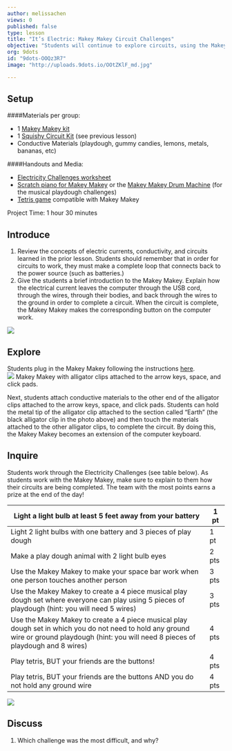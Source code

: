 ```yaml
---
author: melissachen
views: 0
published: false
type: lesson
title: "It’s Electric: Makey Makey Circuit Challenges"
objective: "Students will continue to explore circuits, using the Makey Makey and different conductive materials.  By the end of the lesson, students will be able to use use their creativity to make a variety of #circuits with the #MakeyMakey."
org: 9dots
id: "9dots-OOQz3R7"
image: "http://uploads.9dots.io/OOtZKlF_md.jpg"

---
```


## Setup
####Materials per group:

 - 1 [Makey Makey kit](http://www.makeymakey.com/) 
 - 1 [Squishy Circuit Kit](http://squishycircuitsstore.com/kits.html) (see previous lesson)
 - Conductive Materials (playdough, gummy candies, lemons, metals, bananas, etc)

####Handouts and Media:

 - [Electricity Challenges worksheet](http://9-dots.org/wp-uploads/2013/02/Electricity-Challenge.docx)
 - [Scratch piano for Makey Makey](http://scratch.mit.edu/projects/2543877/) or the [Makey Makey Drum Machine](http://www.makeymakey.com/howto.php) (for the musical playdough challenges)
 - [Tetris game](http://www.freetetris.org/game.php) compatible with Makey Makey

Project Time: 1 hour 30 minutes

## Introduce
1. Review the concepts of electric currents, conductivity, and circuits learned in the prior lesson. Students should remember that in order for circuits to work, they must make a complete loop that connects back to the power source (such as batteries.) 
2. Give the students a brief introduction to the Makey Makey.  Explain how the electrical current leaves the computer through the USB cord, through the wires, through their bodies, and back through the wires to the ground in order to complete a circuit.  When the circuit is complete, the Makey Makey makes the corresponding button on the computer work.

![](http://uploads.9dots.io/OOtM1kf_md.jpg) 
## Explore
Students plug in the Makey Makey following the instructions [here](http://www.makeymakey.com/howto.php).  
![](http://uploads.9dots.io/OOtMUfp_md.jpg) 
Makey Makey with alligator clips attached to the arrow keys, space, and click pads.

Next, students attach conductive materials to the other end of the alligator clips attached to the arrow keys, space, and click pads.  Students can hold the metal tip of the alligator clip attached to the section called “Earth” (the black alligator clip in the photo above) and then touch the materials attached to the other alligator clips, to complete the circuit.  By doing this, the Makey Makey becomes an extension of the computer keyboard.

## Inquire
Students work through the Electricity Challenges (see table below).  As students work with the Makey Makey, make sure to explain to them how their circuits are being completed. The team with the most points earns a prize at the end of the day!

Light a light bulb at least 5 feet away from your battery | 1 pt 
--- | --- 
Light 2 light bulbs with one battery and 3 pieces of play dough | 1 pt 
Make a play dough animal with 2 light bulb eyes | 2 pts 
Use the Makey Makey to make your space bar work when one person touches another person | 3 pts 
Use the Makey Makey to create a 4 piece musical play dough set where everyone can play using 5 pieces of playdough (hint: you will need 5 wires) | 3 pts 
Use the Makey Makey to create a 4 piece musical play dough set in which you do not need to hold any ground wire or ground playdough (hint: you will need 8 pieces of playdough and 8 wires) | 4 pts 
Play tetris, BUT your friends are the buttons! | 4 pts 
Play tetris, BUT your friends are the buttons AND you do not hold any ground wire | 4 pts 

![](http://uploads.9dots.io/OOtYsw5_md.jpg) 

## Discuss
1. Which challenge was the most difficult, and why?
